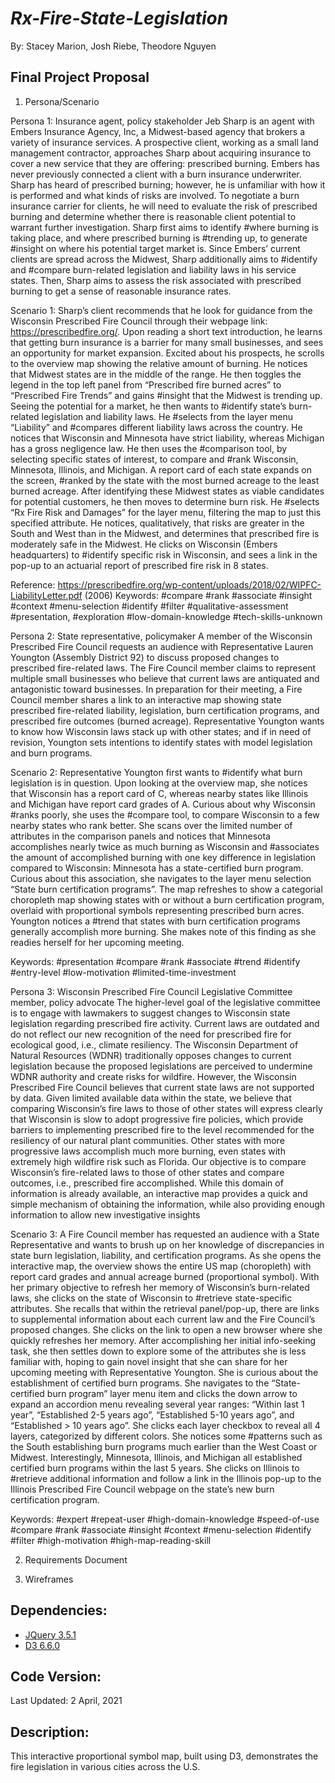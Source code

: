 # *Rx-Fire-State-Legislation*
By: Stacey Marion, Josh Riebe, Theodore Nguyen

## Final Project Proposal

1. Persona/Scenario

Persona 1: Insurance agent, policy stakeholder
Jeb Sharp is an agent with Embers Insurance Agency, Inc, a Midwest-based agency that brokers a variety of insurance services. A prospective client, working as a small land management contractor, approaches Sharp about acquiring insurance to cover a new service that they are offering: prescribed burning. Embers has never previously connected a client with a burn insurance underwriter. Sharp has heard of prescribed burning; however, he is unfamiliar with how it is performed and what kinds of risks are involved. To negotiate a burn insurance carrier for clients, he will need to evaluate the risk of prescribed burning and determine whether there is reasonable client potential to warrant further investigation. Sharp first aims to identify #where burning is taking place, and where prescribed burning is #trending up, to generate #insight on where his potential target market is. Since Embers’ current clients are spread across the Midwest, Sharp additionally aims to #identify and #compare burn-related legislation and liability laws in his service states. Then, Sharp aims to assess the risk associated with prescribed burning to get a sense of reasonable insurance rates.

Scenario 1: 
Sharp’s client recommends that he look for guidance from the Wisconsin Prescribed Fire Council through their webpage link: https://prescribedfire.org/. Upon reading a short text introduction, he learns that getting burn insurance is a barrier for many small businesses, and sees an opportunity for market expansion. Excited about his prospects, he scrolls to the overview map showing the relative amount of burning. He notices that Midwest states are in the middle of the range. He then toggles the legend in the top left panel from “Prescribed fire burned acres” to “Prescribed Fire Trends” and gains #insight that the Midwest is trending up. Seeing the potential for a market, he then wants to #identify state’s burn-related legislation and liability laws. He #selects from the layer menu “Liability” and #compares different liability laws across the country. He notices that Wisconsin and Minnesota have strict liability, whereas Michigan has a gross negligence law. He then uses the #comparison tool, by selecting specific states of interest, to compare and #rank Wisconsin, Minnesota, Illinois, and Michigan. A report card of each state expands on the screen, #ranked by the state with the most burned acreage to the least burned acreage. After identifying these Midwest states as viable candidates for potential customers, he then moves to determine burn risk. He #selects “Rx Fire Risk and Damages” for the layer menu, filtering the map to just this specified attribute. He notices, qualitatively, that risks are greater in the South and West than in the Midwest, and determines that prescribed fire is moderately safe in the Midwest. He clicks on Wisconsin (Embers headquarters) to #identify specific risk in Wisconsin, and sees a link in the pop-up to an actuarial report of prescribed fire risk in 8 states.

Reference: https://prescribedfire.org/wp-content/uploads/2018/02/WIPFC-LiabilityLetter.pdf (2006)
Keywords: #compare #rank #associate #insight #context #menu-selection #identify #filter #qualitative-assessment #presentation, #exploration #low-domain-knowledge #tech-skills-unknown


Persona 2: State representative, policymaker
A member of the Wisconsin Prescribed Fire Council requests an audience with Representative Lauren Youngton (Assembly District 92) to discuss proposed changes to prescribed fire-related laws. The Fire Council member claims to represent multiple small businesses who believe that current laws are antiquated and antagonistic toward businesses. In preparation for their meeting, a Fire Council member shares a link to an interactive map showing state prescribed fire-related liability, legislation, burn certification programs, and prescribed fire outcomes (burned acreage). Representative Youngton wants to know how Wisconsin laws stack up with other states; and if in need of revision, Youngton sets intentions to identify states with model legislation and burn programs. 

Scenario 2: 
Representative Youngton first wants to #identify what burn legislation is in question. Upon looking at the overview map, she notices that Wisconsin has a report card of C, whereas nearby states like Illinois and Michigan have report card grades of A. Curious about why Wisconsin #ranks poorly, she uses the #compare tool, to compare Wisconsin to a few nearby states who rank better. She scans over the limited number of attributes in the comparison panels and notices that Minnesota accomplishes nearly twice as much burning as Wisconsin and #associates the amount of accomplished burning with one key difference in legislation compared to Wisconsin: Minnesota has a state-certified burn program. Curious about this association, she navigates to the layer menu selection “State burn certification programs”. The map refreshes to show a categorial choropleth map showing states with or without a burn certification program, overlaid with proportional symbols representing prescribed burn acres. Youngton notices a #trend that states with burn certification programs generally accomplish more burning. She makes note of this finding as she readies herself for her upcoming meeting. 

Keywords: #presentation #compare #rank #associate #trend #identify #entry-level #low-motivation #limited-time-investment


Persona 3: Wisconsin Prescribed Fire Council Legislative Committee member, policy advocate
The higher-level goal of the legislative committee is to engage with lawmakers to suggest changes to Wisconsin state legislation regarding prescribed fire activity. Current laws are outdated and do not reflect our new recognition of the need for prescribed fire for ecological good, i.e., climate resiliency. The Wisconsin Department of Natural Resources (WDNR) traditionally opposes changes to current legislation because the proposed legislations are perceived to undermine WDNR authority and create risks for wildfire. However, the Wisconsin Prescribed Fire Council believes that current state laws are not supported by data. Given limited available data within the state, we believe that comparing Wisconsin’s fire laws to those of other states will express clearly that Wisconsin is slow to adopt progressive fire policies, which provide barriers to implementing prescribed fire to the level recommended for the resiliency of our natural plant communities. Other states with more progressive laws accomplish much more burning, even states with extremely high wildfire risk such as Florida. Our objective is to compare Wisconsin’s fire-related laws to those of other states and compare outcomes, i.e., prescribed fire accomplished. While this domain of information is already available, an interactive map provides a quick and simple mechanism of obtaining the information, while also providing enough information to allow new investigative insights

Scenario 3:
A Fire Council member has requested an audience with a State Representative and wants to brush up on her knowledge of discrepancies in state burn legislation, liability, and certification programs. As she opens the interactive map, the overview shows the entire US map (choropleth) with report card grades and annual acreage burned (proportional symbol). With her primary objective to refresh her memory of Wisconsin’s burn-related laws, she clicks on the state of Wisconsin to #retrieve state-specific attributes. She recalls that within the retrieval panel/pop-up, there are links to supplemental information about each current law and the Fire Council’s proposed changes. She clicks on the link to open a new browser where she quickly refreshes her memory. After accomplishing her initial info-seeking task, she then settles down to explore some of the attributes she is less familiar with, hoping to gain novel insight that she can share for her upcoming meeting with Representative Youngton. She is curious about the establishment of certified burn programs. She navigates to the “State-certified burn program” layer menu item and clicks the down arrow to expand an accordion menu revealing several year ranges: “Within last 1 year”, “Established 2-5 years ago”, “Established 5-10 years ago”, and “Established > 10 years ago”. She clicks each layer checkbox to reveal all 4 layers, categorized by different colors. She notices some #patterns such as the South establishing burn programs much earlier than the West Coast or Midwest. Interestingly, Minnesota, Illinois, and Michigan all established certified burn programs within the last 5 years. She clicks on Illinois to #retrieve additional information and follow a link in the Illinois pop-up to the Illinois Prescribed Fire Council webpage on the state’s new burn certification program. 

Keywords: #expert #repeat-user #high-domain-knowledge #speed-of-use #compare #rank #associate #insight #context #menu-selection #identify #filter #high-motivation #high-map-reading-skill


2. Requirements Document



3. Wireframes

## **Dependencies:**
* [JQuery 3.5.1](https://jquery.com/)
* [D3 6.6.0](https://d3js.org/)

## **Code Version:**
Last Updated: 2 April, 2021

## **Description:**
This interactive proportional symbol map, built using D3, demonstrates the fire legislation in various cities across the U.S.


